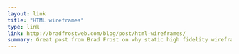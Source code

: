 ```yaml
---
layout: link
title: "HTML wireframes"
type: link
link: http://bradfrostweb.com/blog/post/html-wireframes/
summary: Great post from Brad Frost on why static high fidelity wireframes are no longer the way to go. Instead create your wireframes in HTML and CSS. I have been doing this for a while now.
---
```

